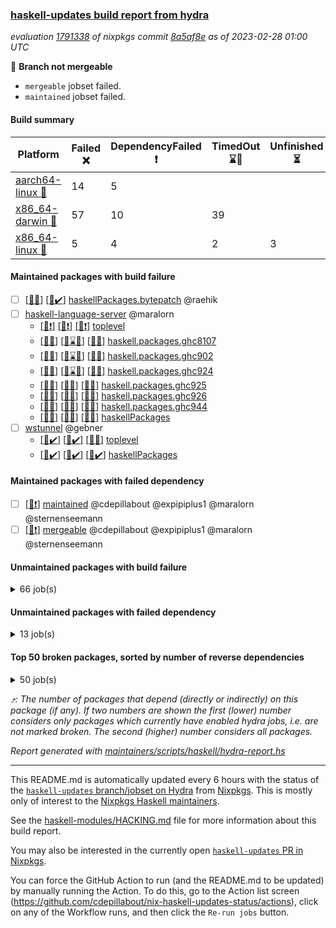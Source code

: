 ### [haskell-updates build report from hydra](https://hydra.nixos.org/jobset/nixpkgs/haskell-updates)
*evaluation [1791338](https://hydra.nixos.org/eval/1791338) of nixpkgs commit [8a5af8e](https://github.com/NixOS/nixpkgs/commits/8a5af8e2b8b4f776945488b4b9d51d43de9303e5) as of 2023-02-28 01:00 UTC*

:red_circle: **Branch not mergeable**
  * `mergeable` jobset failed.
  * `maintained` jobset failed.

#### Build summary

 | Platform | Failed :x: | DependencyFailed :heavy_exclamation_mark: | TimedOut :hourglass::no_entry_sign: | Unfinished :hourglass_flowing_sand: | Success :heavy_check_mark: | 
 | --- | --- | --- | --- | --- | --- | 
 | [aarch64-linux :iphone:](https://hydra.nixos.org/eval/1791338?filter=.aarch64-linux) | 14 | 5 |  |  | 6457 | 
 | [x86_64-darwin :apple:](https://hydra.nixos.org/eval/1791338?filter=.x86_64-darwin) | 57 | 10 | 39 |  | 6318 | 
 | [x86_64-linux :penguin:](https://hydra.nixos.org/eval/1791338?filter=.x86_64-linux) | 5 | 4 | 2 | 3 | 6506 | 
#### Maintained packages with build failure
- [ ] [[:apple::x:]](https://hydra.nixos.org/build/210846243) [[:penguin::heavy_check_mark:]](https://hydra.nixos.org/build/210859588) [haskellPackages.bytepatch](https://hydra.nixos.org/eval/1791338?filter=haskellPackages.bytepatch) @raehik
- [ ] [haskell-language-server](https://hydra.nixos.org/eval/1791338?filter=haskell-language-server) @maralorn
  - [[:iphone::heavy_exclamation_mark:]](https://hydra.nixos.org/build/210853361) [[:apple::heavy_exclamation_mark:]](https://hydra.nixos.org/build/210857595) [[:penguin::heavy_exclamation_mark:]](https://hydra.nixos.org/build/210854601) [toplevel](https://hydra.nixos.org/eval/1791338?filter=haskell-language-server)
  - [[:iphone::x:]](https://hydra.nixos.org/build/210857135) [[:apple::hourglass::no_entry_sign:]](https://hydra.nixos.org/build/210854889) [[:penguin::x:]](https://hydra.nixos.org/build/210860017) [haskell.packages.ghc8107](https://hydra.nixos.org/eval/1791338?filter=haskell.packages.ghc8107.haskell-language-server)
  - [[:iphone::x:]](https://hydra.nixos.org/build/210849917) [[:apple::hourglass::no_entry_sign:]](https://hydra.nixos.org/build/210842410) [[:penguin::x:]](https://hydra.nixos.org/build/210849014) [haskell.packages.ghc902](https://hydra.nixos.org/eval/1791338?filter=haskell.packages.ghc902.haskell-language-server)
  - [[:iphone::x:]](https://hydra.nixos.org/build/210850461) [[:apple::hourglass::no_entry_sign:]](https://hydra.nixos.org/build/210859304) [[:penguin::x:]](https://hydra.nixos.org/build/210848455) [haskell.packages.ghc924](https://hydra.nixos.org/eval/1791338?filter=haskell.packages.ghc924.haskell-language-server)
  - [[:iphone::x:]](https://hydra.nixos.org/build/210841775) [[:apple::x:]](https://hydra.nixos.org/build/210844815) [[:penguin::x:]](https://hydra.nixos.org/build/210854084) [haskell.packages.ghc925](https://hydra.nixos.org/eval/1791338?filter=haskell.packages.ghc925.haskell-language-server)
  - [[:iphone::x:]](https://hydra.nixos.org/build/210851076) [[:apple::x:]](https://hydra.nixos.org/build/210851563) [[:penguin::x:]](https://hydra.nixos.org/build/210844383) [haskell.packages.ghc926](https://hydra.nixos.org/eval/1791338?filter=haskell.packages.ghc926.haskell-language-server)
  - [[:iphone::x:]](https://hydra.nixos.org/build/210851077) [[:apple::x:]](https://hydra.nixos.org/build/210854941) [[:penguin::x:]](https://hydra.nixos.org/build/210854311) [haskell.packages.ghc944](https://hydra.nixos.org/eval/1791338?filter=haskell.packages.ghc944.haskell-language-server)
  - [[:iphone::x:]](https://hydra.nixos.org/build/210853432) [[:apple::x:]](https://hydra.nixos.org/build/210855608) [[:penguin::x:]](https://hydra.nixos.org/build/210860413) [haskellPackages](https://hydra.nixos.org/eval/1791338?filter=haskellPackages.haskell-language-server)
- [ ] [wstunnel](https://hydra.nixos.org/eval/1791338?filter=wstunnel) @gebner
  - [[:iphone::heavy_check_mark:]](https://hydra.nixos.org/build/210855172) [[:apple::heavy_check_mark:]](https://hydra.nixos.org/build/210845625) [[:penguin::x:]](https://hydra.nixos.org/build/210845001) [toplevel](https://hydra.nixos.org/eval/1791338?filter=wstunnel)
  - [[:iphone::heavy_check_mark:]](https://hydra.nixos.org/build/210858274) [[:apple::heavy_check_mark:]](https://hydra.nixos.org/build/210858462) [[:penguin::heavy_check_mark:]](https://hydra.nixos.org/build/210854204) [haskellPackages](https://hydra.nixos.org/eval/1791338?filter=haskellPackages.wstunnel)
#### Maintained packages with failed dependency
- [ ] [[:penguin::heavy_exclamation_mark:]](https://hydra.nixos.org/build/210947478) [maintained](https://hydra.nixos.org/eval/1791338?filter=maintained) @cdepillabout @expipiplus1 @maralorn @sternenseemann
- [ ] [[:penguin::heavy_exclamation_mark:]](https://hydra.nixos.org/build/210857630) [mergeable](https://hydra.nixos.org/eval/1791338?filter=mergeable) @cdepillabout @expipiplus1 @maralorn @sternenseemann
#### Unmaintained packages with build failure
<details><summary>66 job(s) </summary>

- [ ] [[:iphone::heavy_check_mark:]](https://hydra.nixos.org/build/210845972) [[:apple::x:]](https://hydra.nixos.org/build/210855355) [[:penguin::heavy_check_mark:]](https://hydra.nixos.org/build/210854185) [haskellPackages.quic](https://hydra.nixos.org/eval/1791338?filter=haskellPackages.quic)  :arrow_heading_up: 2 | 2
- [ ] [[:iphone::x:]](https://hydra.nixos.org/build/210859985) [[:apple::heavy_check_mark:]](https://hydra.nixos.org/build/210852685) [[:penguin::heavy_check_mark:]](https://hydra.nixos.org/build/210849316) [haskellPackages.Crypto](https://hydra.nixos.org/eval/1791338?filter=haskellPackages.Crypto)  :arrow_heading_up: 1 | 22
- [ ] [[:iphone::heavy_check_mark:]](https://hydra.nixos.org/build/210852319) [[:apple::x:]](https://hydra.nixos.org/build/210850706) [[:penguin::heavy_check_mark:]](https://hydra.nixos.org/build/210859046) [haskellPackages.thyme](https://hydra.nixos.org/eval/1791338?filter=haskellPackages.thyme)  :arrow_heading_up: 1 | 15
- [ ] [[:iphone::x:]](https://hydra.nixos.org/build/210857403) [[:apple::heavy_check_mark:]](https://hydra.nixos.org/build/210857948) [[:penguin::heavy_check_mark:]](https://hydra.nixos.org/build/210843096) [haskellPackages.hw-simd](https://hydra.nixos.org/eval/1791338?filter=haskellPackages.hw-simd)  :arrow_heading_up: 1 | 8
- [ ] [[:iphone::heavy_check_mark:]](https://hydra.nixos.org/build/210853079) [[:apple::x:]](https://hydra.nixos.org/build/210849115) [[:penguin::heavy_check_mark:]](https://hydra.nixos.org/build/210847805) [haskellPackages.inline-r](https://hydra.nixos.org/eval/1791338?filter=haskellPackages.inline-r)  :arrow_heading_up: 1 | 4
- [ ] [[:iphone::heavy_check_mark:]](https://hydra.nixos.org/build/210856770) [[:apple::x:]](https://hydra.nixos.org/build/210849073) [[:penguin::x:]](https://hydra.nixos.org/build/210844804) [haskellPackages.type-natural](https://hydra.nixos.org/eval/1791338?filter=haskellPackages.type-natural)  :arrow_heading_up: 1 | 4
- [ ] [[:iphone::x:]](https://hydra.nixos.org/build/210850261) [[:apple::heavy_check_mark:]](https://hydra.nixos.org/build/210846954) [[:penguin::heavy_check_mark:]](https://hydra.nixos.org/build/210858076) [haskellPackages.long-double](https://hydra.nixos.org/eval/1791338?filter=haskellPackages.long-double)  :arrow_heading_up: 1 | 2
- [ ] [[:iphone::heavy_check_mark:]](https://hydra.nixos.org/build/210843633) [[:apple::x:]](https://hydra.nixos.org/build/210845944) [[:penguin::heavy_check_mark:]](https://hydra.nixos.org/build/210860039) [haskellPackages.posix-socket](https://hydra.nixos.org/eval/1791338?filter=haskellPackages.posix-socket)  :arrow_heading_up: 1 | 2
- [ ] [[:iphone::heavy_check_mark:]](https://hydra.nixos.org/build/210947469) [[:apple::x:]](https://hydra.nixos.org/build/210947486) [[:penguin::heavy_check_mark:]](https://hydra.nixos.org/build/210947461) [haskellPackages.gi-gdkx11](https://hydra.nixos.org/eval/1791338?filter=haskellPackages.gi-gdkx11)  :arrow_heading_up: 1 | 1
- [ ] [[:iphone::x:]](https://hydra.nixos.org/build/210856854) [[:apple::heavy_check_mark:]](https://hydra.nixos.org/build/210853088) [[:penguin::heavy_check_mark:]](https://hydra.nixos.org/build/210861159) [haskellPackages.nlopt-haskell](https://hydra.nixos.org/eval/1791338?filter=haskellPackages.nlopt-haskell)  :arrow_heading_up: 1 | 1
- [ ] [[:iphone::heavy_check_mark:]](https://hydra.nixos.org/build/210846200) [[:apple::x:]](https://hydra.nixos.org/build/210853043) [[:penguin::heavy_check_mark:]](https://hydra.nixos.org/build/210858378) [haskellPackages.openal-ffi](https://hydra.nixos.org/eval/1791338?filter=haskellPackages.openal-ffi)  :arrow_heading_up: 1 | 1
- [ ] [[:apple::x:]](https://hydra.nixos.org/build/210849235) [[:penguin::heavy_check_mark:]](https://hydra.nixos.org/build/210843342) [haskellPackages.swisstable](https://hydra.nixos.org/eval/1791338?filter=haskellPackages.swisstable)  :arrow_heading_up: 1 | 1
- [ ] [[:iphone::x:]](https://hydra.nixos.org/build/210854317) [[:apple::x:]](https://hydra.nixos.org/build/210854229) [[:penguin::x:]](https://hydra.nixos.org/build/210848638) [haskellPackages.exon](https://hydra.nixos.org/eval/1791338?filter=haskellPackages.exon)  :arrow_heading_up: 0 | 13
- [ ] [[:iphone::x:]](https://hydra.nixos.org/build/210843527) [[:apple::heavy_check_mark:]](https://hydra.nixos.org/build/210859668) [[:penguin::heavy_check_mark:]](https://hydra.nixos.org/build/210855686) [haskellPackages.freetype2](https://hydra.nixos.org/eval/1791338?filter=haskellPackages.freetype2)  :arrow_heading_up: 0 | 9
- [ ] [[:iphone::heavy_check_mark:]](https://hydra.nixos.org/build/210861102) [[:apple::x:]](https://hydra.nixos.org/build/210846466) [[:penguin::heavy_check_mark:]](https://hydra.nixos.org/build/210852260) [haskellPackages.pipes-zlib](https://hydra.nixos.org/eval/1791338?filter=haskellPackages.pipes-zlib)  :arrow_heading_up: 0 | 5
- [ ] [[:iphone::x:]](https://hydra.nixos.org/build/210856100) [[:apple::heavy_check_mark:]](https://hydra.nixos.org/build/210856379) [[:penguin::heavy_check_mark:]](https://hydra.nixos.org/build/210851900) [haskellPackages.picosat](https://hydra.nixos.org/eval/1791338?filter=haskellPackages.picosat)  :arrow_heading_up: 0 | 3
- [ ] [[:iphone::heavy_check_mark:]](https://hydra.nixos.org/build/210851944) [[:apple::x:]](https://hydra.nixos.org/build/210860353) [[:penguin::heavy_check_mark:]](https://hydra.nixos.org/build/210851670) [haskellPackages.h-raylib](https://hydra.nixos.org/eval/1791338?filter=haskellPackages.h-raylib)  :arrow_heading_up: 0 | 1
- [ ] [[:iphone::heavy_check_mark:]](https://hydra.nixos.org/build/210859809) [[:apple::x:]](https://hydra.nixos.org/build/210843700) [[:penguin::heavy_check_mark:]](https://hydra.nixos.org/build/210846159) [haskellPackages.hamid](https://hydra.nixos.org/eval/1791338?filter=haskellPackages.hamid)  :arrow_heading_up: 0 | 1
- [ ] [[:iphone::heavy_check_mark:]](https://hydra.nixos.org/build/210849012) [[:apple::x:]](https://hydra.nixos.org/build/210859393) [[:penguin::heavy_check_mark:]](https://hydra.nixos.org/build/210859716) [haskellPackages.hmatrix-morpheus](https://hydra.nixos.org/eval/1791338?filter=haskellPackages.hmatrix-morpheus)  :arrow_heading_up: 0 | 1
- [ ] [[:iphone::heavy_check_mark:]](https://hydra.nixos.org/build/210844609) [[:apple::x:]](https://hydra.nixos.org/build/210848571) [[:penguin::heavy_check_mark:]](https://hydra.nixos.org/build/210854888) [haskellPackages.huckleberry](https://hydra.nixos.org/eval/1791338?filter=haskellPackages.huckleberry)  :arrow_heading_up: 0 | 1
- [ ] [[:iphone::heavy_check_mark:]](https://hydra.nixos.org/build/210847099) [[:apple::x:]](https://hydra.nixos.org/build/210857663) [[:penguin::heavy_check_mark:]](https://hydra.nixos.org/build/210857412) [haskellPackages.select](https://hydra.nixos.org/eval/1791338?filter=haskellPackages.select)  :arrow_heading_up: 0 | 1
- [ ] [[:iphone::heavy_check_mark:]](https://hydra.nixos.org/build/210853339) [[:apple::x:]](https://hydra.nixos.org/build/210844564) [[:penguin::heavy_check_mark:]](https://hydra.nixos.org/build/210857995) [haskellPackages.sysinfo](https://hydra.nixos.org/eval/1791338?filter=haskellPackages.sysinfo)  :arrow_heading_up: 0 | 1
- [ ] [[:iphone::heavy_check_mark:]](https://hydra.nixos.org/build/210845646) [[:apple::x:]](https://hydra.nixos.org/build/210842785) [[:penguin::heavy_check_mark:]](https://hydra.nixos.org/build/210852701) [haskellPackages.FractalArt](https://hydra.nixos.org/eval/1791338?filter=haskellPackages.FractalArt) 
- [ ] [[:iphone::x:]](https://hydra.nixos.org/build/210845133) [[:apple::heavy_check_mark:]](https://hydra.nixos.org/build/210855852) [[:penguin::heavy_check_mark:]](https://hydra.nixos.org/build/210846529) [haskellPackages.HsASA](https://hydra.nixos.org/eval/1791338?filter=haskellPackages.HsASA) 
- [ ] [[:iphone::heavy_check_mark:]](https://hydra.nixos.org/build/210851554) [[:apple::x:]](https://hydra.nixos.org/build/210850824) [[:penguin::heavy_check_mark:]](https://hydra.nixos.org/build/210859354) [haskellPackages.al](https://hydra.nixos.org/eval/1791338?filter=haskellPackages.al) 
- [ ] [[:iphone::heavy_check_mark:]](https://hydra.nixos.org/build/210848211) [[:apple::x:]](https://hydra.nixos.org/build/210855588) [[:penguin::heavy_check_mark:]](https://hydra.nixos.org/build/210842833) [haskellPackages.env-extra](https://hydra.nixos.org/eval/1791338?filter=haskellPackages.env-extra) 
- [ ] [[:iphone::heavy_check_mark:]](https://hydra.nixos.org/build/210848700) [[:apple::x:]](https://hydra.nixos.org/build/210847174) [[:penguin::heavy_check_mark:]](https://hydra.nixos.org/build/210842252) [haskellPackages.epub-tools](https://hydra.nixos.org/eval/1791338?filter=haskellPackages.epub-tools) 
- [ ] [[:iphone::heavy_check_mark:]](https://hydra.nixos.org/build/210857301) [[:apple::x:]](https://hydra.nixos.org/build/210854694) [[:penguin::heavy_check_mark:]](https://hydra.nixos.org/build/210854258) [haskellPackages.float128](https://hydra.nixos.org/eval/1791338?filter=haskellPackages.float128) 
- [ ] [[:iphone::heavy_check_mark:]](https://hydra.nixos.org/build/210861044) [[:apple::x:]](https://hydra.nixos.org/build/210857579) [[:penguin::heavy_check_mark:]](https://hydra.nixos.org/build/210856727) [haskellPackages.fudgets](https://hydra.nixos.org/eval/1791338?filter=haskellPackages.fudgets) 
- [ ] [[:iphone::heavy_check_mark:]](https://hydra.nixos.org/build/210857313) [[:apple::x:]](https://hydra.nixos.org/build/210848521) [[:penguin::heavy_check_mark:]](https://hydra.nixos.org/build/210860804) [haskellPackages.gerrit](https://hydra.nixos.org/eval/1791338?filter=haskellPackages.gerrit) 
- [ ] [[:apple::x:]](https://hydra.nixos.org/build/210947500) [haskellPackages.gi-gtkosxapplication](https://hydra.nixos.org/eval/1791338?filter=haskellPackages.gi-gtkosxapplication) 
- [ ] [[:apple::x:]](https://hydra.nixos.org/build/210857147) [haskellPackages.gtk-mac-integration](https://hydra.nixos.org/eval/1791338?filter=haskellPackages.gtk-mac-integration) 
- [ ] [[:iphone::heavy_check_mark:]](https://hydra.nixos.org/build/210841776) [[:apple::x:]](https://hydra.nixos.org/build/210852162) [[:penguin::heavy_check_mark:]](https://hydra.nixos.org/build/210847507) [haskellPackages.gtk-traymanager](https://hydra.nixos.org/eval/1791338?filter=haskellPackages.gtk-traymanager) 
- [ ] [[:apple::x:]](https://hydra.nixos.org/build/210860850) [haskellPackages.gtk3-mac-integration](https://hydra.nixos.org/eval/1791338?filter=haskellPackages.gtk3-mac-integration) 
- [ ] [[:iphone::heavy_check_mark:]](https://hydra.nixos.org/build/210841581) [[:apple::x:]](https://hydra.nixos.org/build/210850219) [[:penguin::heavy_check_mark:]](https://hydra.nixos.org/build/210843000) [haskellPackages.highlight](https://hydra.nixos.org/eval/1791338?filter=haskellPackages.highlight) 
- [ ] [[:iphone::heavy_check_mark:]](https://hydra.nixos.org/build/210851577) [[:apple::x:]](https://hydra.nixos.org/build/210858181) [[:penguin::heavy_check_mark:]](https://hydra.nixos.org/build/210852320) [haskellPackages.hinotify-conduit](https://hydra.nixos.org/eval/1791338?filter=haskellPackages.hinotify-conduit) 
- [ ] [[:iphone::heavy_check_mark:]](https://hydra.nixos.org/build/210845747) [[:apple::x:]](https://hydra.nixos.org/build/210841778) [[:penguin::heavy_check_mark:]](https://hydra.nixos.org/build/210843926) [haskellPackages.hsshellscript](https://hydra.nixos.org/eval/1791338?filter=haskellPackages.hsshellscript) 
- [ ] [[:iphone::heavy_check_mark:]](https://hydra.nixos.org/build/210849129) [[:apple::x:]](https://hydra.nixos.org/build/210850539) [[:penguin::heavy_check_mark:]](https://hydra.nixos.org/build/210850607) [haskellPackages.hssourceinfo](https://hydra.nixos.org/eval/1791338?filter=haskellPackages.hssourceinfo) 
- [ ] [[:iphone::heavy_check_mark:]](https://hydra.nixos.org/build/210861144) [[:apple::x:]](https://hydra.nixos.org/build/210860551) [[:penguin::heavy_check_mark:]](https://hydra.nixos.org/build/210841850) [haskellPackages.hunspell-hs](https://hydra.nixos.org/eval/1791338?filter=haskellPackages.hunspell-hs) 
- [ ] [[:apple::x:]](https://hydra.nixos.org/build/210850285) [[:penguin::heavy_check_mark:]](https://hydra.nixos.org/build/210860900) [haskellPackages.inline-asm](https://hydra.nixos.org/eval/1791338?filter=haskellPackages.inline-asm) 
- [ ] [[:iphone::heavy_check_mark:]](https://hydra.nixos.org/build/210843343) [[:apple::x:]](https://hydra.nixos.org/build/210851819) [[:penguin::heavy_check_mark:]](https://hydra.nixos.org/build/210842078) [haskellPackages.interprocess](https://hydra.nixos.org/eval/1791338?filter=haskellPackages.interprocess) 
- [ ] [[:iphone::heavy_check_mark:]](https://hydra.nixos.org/build/210847643) [[:apple::x:]](https://hydra.nixos.org/build/210855753) [[:penguin::heavy_check_mark:]](https://hydra.nixos.org/build/210848021) [haskellPackages.intricacy](https://hydra.nixos.org/eval/1791338?filter=haskellPackages.intricacy) 
- [ ] [[:iphone::heavy_check_mark:]](https://hydra.nixos.org/build/210858947) [[:apple::x:]](https://hydra.nixos.org/build/210857908) [[:penguin::heavy_check_mark:]](https://hydra.nixos.org/build/210845784) [haskellPackages.ipcvar](https://hydra.nixos.org/eval/1791338?filter=haskellPackages.ipcvar) 
- [ ] [[:apple::x:]](https://hydra.nixos.org/build/210849712) [haskellPackages.kqueue](https://hydra.nixos.org/eval/1791338?filter=haskellPackages.kqueue) 
- [ ] [[:iphone::heavy_check_mark:]](https://hydra.nixos.org/build/210850693) [[:apple::x:]](https://hydra.nixos.org/build/210846030) [[:penguin::heavy_check_mark:]](https://hydra.nixos.org/build/210858928) [haskellPackages.linux-framebuffer](https://hydra.nixos.org/eval/1791338?filter=haskellPackages.linux-framebuffer) 
- [ ] [[:iphone::heavy_check_mark:]](https://hydra.nixos.org/build/210843499) [[:apple::x:]](https://hydra.nixos.org/build/210844997) [[:penguin::heavy_check_mark:]](https://hydra.nixos.org/build/210850361) [haskellPackages.mediawiki2latex](https://hydra.nixos.org/eval/1791338?filter=haskellPackages.mediawiki2latex) 
- [ ] [[:iphone::heavy_check_mark:]](https://hydra.nixos.org/build/210858561) [[:apple::x:]](https://hydra.nixos.org/build/210847823) [[:penguin::heavy_check_mark:]](https://hydra.nixos.org/build/210843165) [haskellPackages.memfd](https://hydra.nixos.org/eval/1791338?filter=haskellPackages.memfd) 
- [ ] [[:iphone::heavy_check_mark:]](https://hydra.nixos.org/build/210850113) [[:apple::x:]](https://hydra.nixos.org/build/210853515) [[:penguin::heavy_check_mark:]](https://hydra.nixos.org/build/210858045) [haskellPackages.nix-serve-ng](https://hydra.nixos.org/eval/1791338?filter=haskellPackages.nix-serve-ng) 
- [ ] [[:iphone::heavy_check_mark:]](https://hydra.nixos.org/build/210857171) [[:apple::x:]](https://hydra.nixos.org/build/210857311) [[:penguin::heavy_check_mark:]](https://hydra.nixos.org/build/210860316) [haskellPackages.persistent-pagination](https://hydra.nixos.org/eval/1791338?filter=haskellPackages.persistent-pagination) 
- [ ] [[:iphone::heavy_check_mark:]](https://hydra.nixos.org/build/210851225) [[:apple::x:]](https://hydra.nixos.org/build/210859123) [[:penguin::heavy_check_mark:]](https://hydra.nixos.org/build/210855243) [haskellPackages.phatsort](https://hydra.nixos.org/eval/1791338?filter=haskellPackages.phatsort) 
- [ ] [[:iphone::heavy_check_mark:]](https://hydra.nixos.org/build/210855723) [[:apple::x:]](https://hydra.nixos.org/build/210847255) [[:penguin::heavy_check_mark:]](https://hydra.nixos.org/build/210848070) [haskellPackages.ping-wrapper](https://hydra.nixos.org/eval/1791338?filter=haskellPackages.ping-wrapper) 
- [ ] [[:iphone::heavy_check_mark:]](https://hydra.nixos.org/build/210853824) [[:apple::x:]](https://hydra.nixos.org/build/210856951) [[:penguin::heavy_check_mark:]](https://hydra.nixos.org/build/210851732) [haskellPackages.posix-timer](https://hydra.nixos.org/eval/1791338?filter=haskellPackages.posix-timer) 
- [ ] [[:iphone::heavy_check_mark:]](https://hydra.nixos.org/build/210844776) [[:apple::x:]](https://hydra.nixos.org/build/210842927) [[:penguin::heavy_check_mark:]](https://hydra.nixos.org/build/210844822) [haskellPackages.procex](https://hydra.nixos.org/eval/1791338?filter=haskellPackages.procex) 
- [ ] [[:iphone::heavy_check_mark:]](https://hydra.nixos.org/build/210855668) [[:apple::x:]](https://hydra.nixos.org/build/210847140) [[:penguin::heavy_check_mark:]](https://hydra.nixos.org/build/210854187) [haskellPackages.pthread](https://hydra.nixos.org/eval/1791338?filter=haskellPackages.pthread) 
- [ ] [[:iphone::x:]](https://hydra.nixos.org/build/210853985) [[:apple::x:]](https://hydra.nixos.org/build/210843148) [[:penguin::x:]](https://hydra.nixos.org/build/210845914) [haskellPackages.quickcheck-lockstep](https://hydra.nixos.org/eval/1791338?filter=haskellPackages.quickcheck-lockstep) 
- [ ] [[:iphone::heavy_check_mark:]](https://hydra.nixos.org/build/210857287) [[:apple::x:]](https://hydra.nixos.org/build/210857114) [[:penguin::heavy_check_mark:]](https://hydra.nixos.org/build/210844322) [haskellPackages.sandwich-webdriver](https://hydra.nixos.org/eval/1791338?filter=haskellPackages.sandwich-webdriver) 
- [ ] [[:iphone::heavy_check_mark:]](https://hydra.nixos.org/build/210846612) [[:apple::x:]](https://hydra.nixos.org/build/210856474) [[:penguin::hourglass::no_entry_sign:]](https://hydra.nixos.org/build/210848916) [haskellPackages.servant-serialization](https://hydra.nixos.org/eval/1791338?filter=haskellPackages.servant-serialization) 
- [ ] [[:iphone::x:]](https://hydra.nixos.org/build/210849186) [[:apple::heavy_check_mark:]](https://hydra.nixos.org/build/210845785) [[:penguin::heavy_check_mark:]](https://hydra.nixos.org/build/210841370) [haskellPackages.significant-figures](https://hydra.nixos.org/eval/1791338?filter=haskellPackages.significant-figures) 
- [ ] [[:iphone::heavy_check_mark:]](https://hydra.nixos.org/build/210851899) [[:apple::x:]](https://hydra.nixos.org/build/210858099) [[:penguin::heavy_check_mark:]](https://hydra.nixos.org/build/210849656) [haskellPackages.tailfile-hinotify](https://hydra.nixos.org/eval/1791338?filter=haskellPackages.tailfile-hinotify) 
- [ ] [[:iphone::x:]](https://hydra.nixos.org/build/210854991) [[:penguin::heavy_check_mark:]](https://hydra.nixos.org/build/210851640) [haskellPackages.tasty-papi](https://hydra.nixos.org/eval/1791338?filter=haskellPackages.tasty-papi) 
- [ ] [[:iphone::x:]](https://hydra.nixos.org/build/210857778) [[:apple::heavy_check_mark:]](https://hydra.nixos.org/build/210846275) [[:penguin::heavy_check_mark:]](https://hydra.nixos.org/build/210855325) [haskellPackages.the-snip](https://hydra.nixos.org/eval/1791338?filter=haskellPackages.the-snip) 
- [ ] [[:iphone::x:]](https://hydra.nixos.org/build/210849158) [[:apple::heavy_check_mark:]](https://hydra.nixos.org/build/210857689) [[:penguin::heavy_check_mark:]](https://hydra.nixos.org/build/210854456) [haskellPackages.wiringPi](https://hydra.nixos.org/eval/1791338?filter=haskellPackages.wiringPi) 
- [ ] [[:iphone::heavy_check_mark:]](https://hydra.nixos.org/build/210848519) [[:apple::x:]](https://hydra.nixos.org/build/210843118) [[:penguin::heavy_check_mark:]](https://hydra.nixos.org/build/210859497) [haskellPackages.xmonad-utils](https://hydra.nixos.org/eval/1791338?filter=haskellPackages.xmonad-utils) 
- [ ] [[:iphone::heavy_check_mark:]](https://hydra.nixos.org/build/210858543) [[:apple::x:]](https://hydra.nixos.org/build/210852079) [[:penguin::heavy_check_mark:]](https://hydra.nixos.org/build/210847081) [haskellPackages.yoga](https://hydra.nixos.org/eval/1791338?filter=haskellPackages.yoga) 
- [ ] [[:iphone::heavy_check_mark:]](https://hydra.nixos.org/build/210858731) [[:apple::x:]](https://hydra.nixos.org/build/210846659) [[:penguin::heavy_check_mark:]](https://hydra.nixos.org/build/210850768) [haskellPackages.zot](https://hydra.nixos.org/eval/1791338?filter=haskellPackages.zot) 
- [ ] [[:iphone::heavy_check_mark:]](https://hydra.nixos.org/build/210848412) [[:apple::x:]](https://hydra.nixos.org/build/210844319) [[:penguin::heavy_check_mark:]](https://hydra.nixos.org/build/210850517) [haskellPackages.zxcvbn-c](https://hydra.nixos.org/eval/1791338?filter=haskellPackages.zxcvbn-c) 
</details>

#### Unmaintained packages with failed dependency
<details><summary>13 job(s) </summary>

- [ ] [[:iphone::heavy_check_mark:]](https://hydra.nixos.org/build/210841985) [[:apple::heavy_exclamation_mark:]](https://hydra.nixos.org/build/210841548) [[:penguin::heavy_check_mark:]](https://hydra.nixos.org/build/210847856) [haskellPackages.http3](https://hydra.nixos.org/eval/1791338?filter=haskellPackages.http3)  :arrow_heading_up: 1 | 1
- [ ] [[:iphone::heavy_exclamation_mark:]](https://hydra.nixos.org/build/210855194) [[:apple::heavy_check_mark:]](https://hydra.nixos.org/build/210858815) [[:penguin::heavy_check_mark:]](https://hydra.nixos.org/build/210852601) [haskellPackages.hw-dsv](https://hydra.nixos.org/eval/1791338?filter=haskellPackages.hw-dsv)  :arrow_heading_up: 0 | 3
- [ ] [[:iphone::heavy_check_mark:]](https://hydra.nixos.org/build/210858207) [[:apple::heavy_exclamation_mark:]](https://hydra.nixos.org/build/210855579) [[:penguin::heavy_exclamation_mark:]](https://hydra.nixos.org/build/210858598) [haskellPackages.sized](https://hydra.nixos.org/eval/1791338?filter=haskellPackages.sized)  :arrow_heading_up: 0 | 2
- [ ] [[:iphone::heavy_exclamation_mark:]](https://hydra.nixos.org/build/210844328) [[:apple::heavy_check_mark:]](https://hydra.nixos.org/build/210847485) [[:penguin::heavy_check_mark:]](https://hydra.nixos.org/build/210841746) [haskellPackages.hS3](https://hydra.nixos.org/eval/1791338?filter=haskellPackages.hS3)  :arrow_heading_up: 0 | 1
- [ ] [[:iphone::heavy_check_mark:]](https://hydra.nixos.org/build/210847628) [[:apple::heavy_exclamation_mark:]](https://hydra.nixos.org/build/210855293) [[:penguin::heavy_check_mark:]](https://hydra.nixos.org/build/210852333) [haskellPackages.network-dns](https://hydra.nixos.org/eval/1791338?filter=haskellPackages.network-dns)  :arrow_heading_up: 0 | 1
- [ ] [[:iphone::heavy_check_mark:]](https://hydra.nixos.org/build/210861134) [[:apple::heavy_exclamation_mark:]](https://hydra.nixos.org/build/210855291) [[:penguin::heavy_check_mark:]](https://hydra.nixos.org/build/210846768) [haskellPackages.H](https://hydra.nixos.org/eval/1791338?filter=haskellPackages.H) 
- [ ] [[:iphone::heavy_check_mark:]](https://hydra.nixos.org/build/210844116) [[:apple::heavy_exclamation_mark:]](https://hydra.nixos.org/build/210851881) [[:penguin::heavy_check_mark:]](https://hydra.nixos.org/build/210844495) [haskellPackages.fastparser](https://hydra.nixos.org/eval/1791338?filter=haskellPackages.fastparser) 
- [ ] [[:iphone::heavy_exclamation_mark:]](https://hydra.nixos.org/build/210851709) [[:apple::heavy_check_mark:]](https://hydra.nixos.org/build/210842311) [[:penguin::heavy_check_mark:]](https://hydra.nixos.org/build/210860422) [haskellPackages.hmatrix-nlopt](https://hydra.nixos.org/eval/1791338?filter=haskellPackages.hmatrix-nlopt) 
- [ ] [[:apple::heavy_exclamation_mark:]](https://hydra.nixos.org/build/210848979) [[:penguin::heavy_check_mark:]](https://hydra.nixos.org/build/210857828) [haskellPackages.hs-swisstable-hashtables-class](https://hydra.nixos.org/eval/1791338?filter=haskellPackages.hs-swisstable-hashtables-class) 
- [ ] [[:iphone::heavy_check_mark:]](https://hydra.nixos.org/build/210846610) [[:apple::heavy_exclamation_mark:]](https://hydra.nixos.org/build/210852169) [[:penguin::heavy_check_mark:]](https://hydra.nixos.org/build/210860078) [haskellPackages.ihaskell-inline-r](https://hydra.nixos.org/eval/1791338?filter=haskellPackages.ihaskell-inline-r) 
- [ ] [[:iphone::heavy_exclamation_mark:]](https://hydra.nixos.org/build/210854334) [[:apple::heavy_check_mark:]](https://hydra.nixos.org/build/210859084) [[:penguin::heavy_check_mark:]](https://hydra.nixos.org/build/210861119) [haskellPackages.rounded-hw](https://hydra.nixos.org/eval/1791338?filter=haskellPackages.rounded-hw) 
- [ ] [[:iphone::heavy_check_mark:]](https://hydra.nixos.org/build/210844128) [[:apple::heavy_exclamation_mark:]](https://hydra.nixos.org/build/210846127) [[:penguin::heavy_check_mark:]](https://hydra.nixos.org/build/210848905) [haskellPackages.warp-quic](https://hydra.nixos.org/eval/1791338?filter=haskellPackages.warp-quic) 
- [ ] [[:iphone::heavy_check_mark:]](https://hydra.nixos.org/build/210841629) [[:apple::heavy_exclamation_mark:]](https://hydra.nixos.org/build/210852404) [[:penguin::heavy_check_mark:]](https://hydra.nixos.org/build/210853869) [haskellPackages.xbattbar](https://hydra.nixos.org/eval/1791338?filter=haskellPackages.xbattbar) 
</details>

#### Top 50 broken packages, sorted by number of reverse dependencies
<details><summary>50 job(s) </summary>

[amazonka-core](https://packdeps.haskellers.com/reverse/amazonka-core) :arrow_heading_up: 188  
[gogol-core](https://packdeps.haskellers.com/reverse/gogol-core) :arrow_heading_up: 184  
[haskell98](https://packdeps.haskellers.com/reverse/haskell98) :arrow_heading_up: 153  
[th-desugar](https://packdeps.haskellers.com/reverse/th-desugar) :arrow_heading_up: 57  
[enumerator](https://packdeps.haskellers.com/reverse/enumerator) :arrow_heading_up: 56  
[util](https://packdeps.haskellers.com/reverse/util) :arrow_heading_up: 49  
[derive](https://packdeps.haskellers.com/reverse/derive) :arrow_heading_up: 48  
[amazonka](https://packdeps.haskellers.com/reverse/amazonka) :arrow_heading_up: 46  
[cgi](https://packdeps.haskellers.com/reverse/cgi) :arrow_heading_up: 46  
[TypeCompose](https://packdeps.haskellers.com/reverse/TypeCompose) :arrow_heading_up: 45  
[accelerate](https://packdeps.haskellers.com/reverse/accelerate) :arrow_heading_up: 42  
[PrimitiveArray](https://packdeps.haskellers.com/reverse/PrimitiveArray) :arrow_heading_up: 35  
[rank1dynamic](https://packdeps.haskellers.com/reverse/rank1dynamic) :arrow_heading_up: 33  
[distributed-static](https://packdeps.haskellers.com/reverse/distributed-static) :arrow_heading_up: 31  
[distributed-process](https://packdeps.haskellers.com/reverse/distributed-process) :arrow_heading_up: 30  
[iteratee](https://packdeps.haskellers.com/reverse/iteratee) :arrow_heading_up: 29  
[storablevector](https://packdeps.haskellers.com/reverse/storablevector) :arrow_heading_up: 29  
[sydtest](https://packdeps.haskellers.com/reverse/sydtest) :arrow_heading_up: 26  
[crypto-numbers](https://packdeps.haskellers.com/reverse/crypto-numbers) :arrow_heading_up: 25  
[either-unwrap](https://packdeps.haskellers.com/reverse/either-unwrap) :arrow_heading_up: 25  
[crypto-pubkey](https://packdeps.haskellers.com/reverse/crypto-pubkey) :arrow_heading_up: 22  
[haskelldb](https://packdeps.haskellers.com/reverse/haskelldb) :arrow_heading_up: 22  
[wxdirect](https://packdeps.haskellers.com/reverse/wxdirect) :arrow_heading_up: 22  
[BiobaseTypes](https://packdeps.haskellers.com/reverse/BiobaseTypes) :arrow_heading_up: 21  
[alg](https://packdeps.haskellers.com/reverse/alg) :arrow_heading_up: 21  
[amazonka-s3](https://packdeps.haskellers.com/reverse/amazonka-s3) :arrow_heading_up: 21  
[mmsyn2](https://packdeps.haskellers.com/reverse/mmsyn2) :arrow_heading_up: 21  
[polysemy-resume](https://packdeps.haskellers.com/reverse/polysemy-resume) :arrow_heading_up: 21  
[wxc](https://packdeps.haskellers.com/reverse/wxc) :arrow_heading_up: 21  
[biocore](https://packdeps.haskellers.com/reverse/biocore) :arrow_heading_up: 20  
[bzlib](https://packdeps.haskellers.com/reverse/bzlib) :arrow_heading_up: 20  
[polysemy-conc](https://packdeps.haskellers.com/reverse/polysemy-conc) :arrow_heading_up: 20  
[wxcore](https://packdeps.haskellers.com/reverse/wxcore) :arrow_heading_up: 20  
[attoparsec-enumerator](https://packdeps.haskellers.com/reverse/attoparsec-enumerator) :arrow_heading_up: 19  
[bytestring-show](https://packdeps.haskellers.com/reverse/bytestring-show) :arrow_heading_up: 19  
[fay](https://packdeps.haskellers.com/reverse/fay) :arrow_heading_up: 19  
[wx](https://packdeps.haskellers.com/reverse/wx) :arrow_heading_up: 19  
[BiobaseENA](https://packdeps.haskellers.com/reverse/BiobaseENA) :arrow_heading_up: 18  
[asn1-data](https://packdeps.haskellers.com/reverse/asn1-data) :arrow_heading_up: 18  
[dbus-core](https://packdeps.haskellers.com/reverse/dbus-core) :arrow_heading_up: 18  
[gtksourceview2](https://packdeps.haskellers.com/reverse/gtksourceview2) :arrow_heading_up: 18  
[hsc3](https://packdeps.haskellers.com/reverse/hsc3) :arrow_heading_up: 18  
[polysemy-log](https://packdeps.haskellers.com/reverse/polysemy-log) :arrow_heading_up: 18  
[ukrainian-phonetics-basic](https://packdeps.haskellers.com/reverse/ukrainian-phonetics-basic) :arrow_heading_up: 18  
[BiobaseXNA](https://packdeps.haskellers.com/reverse/BiobaseXNA) :arrow_heading_up: 17  
[HGamer3D-Data](https://packdeps.haskellers.com/reverse/HGamer3D-Data) :arrow_heading_up: 17  
[certificate](https://packdeps.haskellers.com/reverse/certificate) :arrow_heading_up: 17  
[clash-prelude](https://packdeps.haskellers.com/reverse/clash-prelude) :arrow_heading_up: 17  
[dbus-client](https://packdeps.haskellers.com/reverse/dbus-client) :arrow_heading_up: 17  
[gconf](https://packdeps.haskellers.com/reverse/gconf) :arrow_heading_up: 17  
</details>


*:arrow_heading_up:: The number of packages that depend (directly or indirectly) on this package (if any). If two numbers are shown the first (lower) number considers only packages which currently have enabled hydra jobs, i.e. are not marked broken. The second (higher) number considers all packages.*

*Report generated with [maintainers/scripts/haskell/hydra-report.hs](https://github.com/NixOS/nixpkgs/blob/haskell-updates/maintainers/scripts/haskell/hydra-report.hs)*


----------------------------------------------------------------------

This README.md is automatically updated every 6 hours with the status of the
[`haskell-updates` branch/jobset on Hydra](https://hydra.nixos.org/jobset/nixpkgs/haskell-updates)
from [Nixpkgs](https://github.com/NixOS/nixpkgs).  This is mostly only of
interest to the [Nixpkgs Haskell maintainers](https://github.com/orgs/NixOS/teams/haskell).

See the
[haskell-modules/HACKING.md](https://github.com/NixOS/nixpkgs/blob/haskell-updates/pkgs/development/haskell-modules/HACKING.md)
file for more information about this build report.

You may also be interested in the currently open
[`haskell-updates` PR in Nixpkgs](https://github.com/nixos/nixpkgs/pulls?q=is%3Apr+is%3Aopen+head%3Ahaskell-updates).

You can force the GitHub Action to run (and the README.md to be updated) by
manually running the Action.  To do this, go to the Action list screen
(https://github.com/cdepillabout/nix-haskell-updates-status/actions),
click on any of the Workflow runs, and then click the `Re-run jobs` button.
